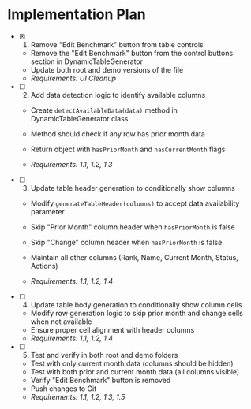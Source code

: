 # Implementation Plan

- [x] 1. Remove "Edit Benchmark" button from table controls


  - Remove the "Edit Benchmark" button from the control buttons section in DynamicTableGenerator
  - Update both root and demo versions of the file
  - _Requirements: UI Cleanup_



- [ ] 2. Add data detection logic to identify available columns
  - Create `detectAvailableData(data)` method in DynamicTableGenerator class
  - Method should check if any row has prior month data


  - Return object with `hasPriorMonth` and `hasCurrentMonth` flags
  - _Requirements: 1.1, 1.2, 1.3_

- [ ] 3. Update table header generation to conditionally show columns
  - Modify `generateTableHeader(columns)` to accept data availability parameter


  - Skip "Prior Month" column header when `hasPriorMonth` is false
  - Skip "Change" column header when `hasPriorMonth` is false
  - Maintain all other columns (Rank, Name, Current Month, Status, Actions)

  - _Requirements: 1.1, 1.2, 1.4_

- [ ] 4. Update table body generation to conditionally show column cells
  - Modify row generation logic to skip prior month and change cells when not available
  - Ensure proper cell alignment with header columns
  - _Requirements: 1.1, 1.2, 1.4_

- [ ] 5. Test and verify in both root and demo folders
  - Test with only current month data (columns should be hidden)
  - Test with both prior and current month data (all columns visible)
  - Verify "Edit Benchmark" button is removed
  - Push changes to Git
  - _Requirements: 1.1, 1.2, 1.3, 1.5_
